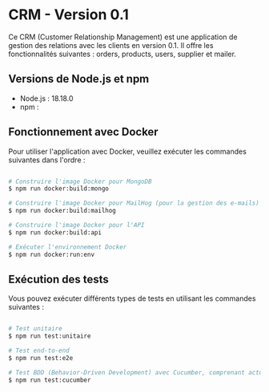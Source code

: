 # CRM - Version 0.1

Ce CRM (Customer Relationship Management) est une application de gestion des relations avec les clients en version 0.1. Il offre les fonctionnalités suivantes : orders, products, users, supplier et mailer.

## Versions de Node.js et npm
- Node.js : 18.18.0
- npm : 

## Fonctionnement avec Docker

Pour utiliser l'application avec Docker, veuillez exécuter les commandes suivantes dans l'ordre :

```bash

# Construire l'image Docker pour MongoDB
$ npm run docker:build:mongo

# Construire l'image Docker pour MailHog (pour la gestion des e-mails)
$ npm run docker:build:mailhog

# Construire l'image Docker pour l'API
$ npm run docker:build:api

# Exécuter l'environnement Docker 
$ npm run docker:run:env

```

## Exécution des tests

Vous pouvez exécuter différents types de tests en utilisant les commandes suivantes :

```bash

# Test unitaire
$ npm run test:unitaire

# Test end-to-end
$ npm run test:e2e

# Test BDD (Behavior-Driven Development) avec Cucumber, comprenant actuellement 20 scénarios
$ npm run test:cucumber

```
